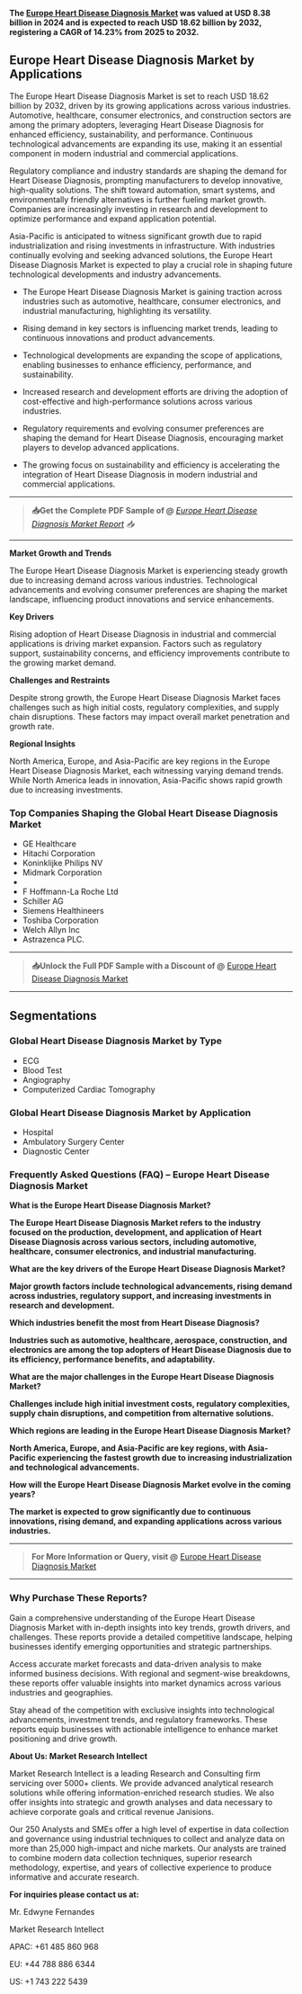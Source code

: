 <p><strong>The <a href="https://www.marketresearchintellect.com/download-sample/?rid=1052902&amp;utm_source=Pulse-April-Europe&amp;utm_medium=852">Europe Heart Disease Diagnosis Market</a> was valued at USD 8.38 billion in 2024 and is expected to reach USD 18.62 billion by 2032, registering a CAGR of 14.23% from 2025 to 2032.</strong></p><h2>Europe Heart Disease Diagnosis Market by Applications&nbsp;</h2><p><p>The Europe Heart Disease Diagnosis Market is set to reach USD 18.62 billion by 2032, driven by its growing applications across various industries. Automotive, healthcare, consumer electronics, and construction sectors are among the primary adopters, leveraging Heart Disease Diagnosis for enhanced efficiency, sustainability, and performance. Continuous technological advancements are expanding its use, making it an essential component in modern industrial and commercial applications.</p><p>Regulatory compliance and industry standards are shaping the demand for Heart Disease Diagnosis, prompting manufacturers to develop innovative, high-quality solutions. The shift toward automation, smart systems, and environmentally friendly alternatives is further fueling market growth. Companies are increasingly investing in research and development to optimize performance and expand application potential.</p><p>Asia-Pacific is anticipated to witness significant growth due to rapid industrialization and rising investments in infrastructure. With industries continually evolving and seeking advanced solutions, the Europe Heart Disease Diagnosis Market is expected to play a crucial role in shaping future technological developments and industry advancements.</p></p><ul><li><p>The Europe Heart Disease Diagnosis Market is gaining traction across industries such as automotive, healthcare, consumer electronics, and industrial manufacturing, highlighting its versatility.</p></li><li><p>Rising demand in key sectors is influencing market trends, leading to continuous innovations and product advancements.</p></li><li><p>Technological developments are expanding the scope of applications, enabling businesses to enhance efficiency, performance, and sustainability.</p></li><li><p>Increased research and development efforts are driving the adoption of cost-effective and high-performance solutions across various industries.</p></li><li><p>Regulatory requirements and evolving consumer preferences are shaping the demand for Heart Disease Diagnosis, encouraging market players to develop advanced applications.</p></li><li><p>The growing focus on sustainability and efficiency is accelerating the integration of Heart Disease Diagnosis in modern industrial and commercial applications.</p></li></ul><hr /><blockquote><p><strong><span class="font-[700]">📥Get the Complete PDF Sample of @ </span></strong><em><span class="font-[700]"><a href="https://www.marketresearchintellect.com/download-sample/?rid=1052902&amp;utm_source=Pulse-April-Europe&amp;utm_medium=852" target="_blank" data-tracking-control-name="article-ssr-frontend-pulse_little-text-block" data-tracking-will-navigate="" data-test-link="">Europe Heart Disease Diagnosis Market Report</a>&nbsp;📥</span></em></p></blockquote><hr /><p class="" data-start="77" data-end="360"><strong data-start="77" data-end="105">Market Growth and Trends</strong></p><p class="" data-start="77" data-end="360">The Europe Heart Disease Diagnosis Market is experiencing steady growth due to increasing demand across various industries. Technological advancements and evolving consumer preferences are shaping the market landscape, influencing product innovations and service enhancements.</p><p class="" data-start="362" data-end="606"><strong data-start="362" data-end="377">Key Drivers</strong></p><p class="" data-start="362" data-end="606">Rising adoption of Heart Disease Diagnosis in industrial and commercial applications is driving market expansion. Factors such as regulatory support, sustainability concerns, and efficiency improvements contribute to the growing market demand.</p><p class="" data-start="608" data-end="849"><strong data-start="608" data-end="637">Challenges and Restraints</strong></p><p class="" data-start="608" data-end="849">Despite strong growth, the Europe Heart Disease Diagnosis Market faces challenges such as high initial costs, regulatory complexities, and supply chain disruptions. These factors may impact overall market penetration and growth rate.</p><p class="" data-start="851" data-end="1095"><strong data-start="851" data-end="872">Regional Insights</strong></p><p class="" data-start="851" data-end="1095">North America, Europe, and Asia-Pacific are key regions in the Europe Heart Disease Diagnosis Market, each witnessing varying demand trends. While North America leads in innovation, Asia-Pacific shows rapid growth due to increasing investments.</p><p><h3>Top Companies Shaping the Global Heart Disease Diagnosis Market </h3><ul><li>GE Healthcare</li><li>Hitachi Corporation</li><li>Koninklijke Philips NV</li><li>Midmark Corporation</li><li></li><li>F Hoffmann-La Roche Ltd</li><li>Schiller AG</li><li>Siemens Healthineers</li><li>Toshiba Corporation</li><li>Welch Allyn Inc</li><li>Astrazenca PLC.</li></ul></p><hr /><blockquote><p><strong>📥Unlock the Full PDF Sample with a Discount of @</strong> <a href="https://www.marketresearchintellect.com/ask-for-discount/?rid=1052902&amp;utm_source=Pulse-April-Europe&amp;utm_medium=852">Europe Heart Disease Diagnosis Market</a></p></blockquote><hr /><p><h2>Segmentations</h2><h3>Global Heart Disease Diagnosis Market by Type</h3><ul><li>ECG</li><li>Blood Test</li><li>Angiography</li><li>Computerized Cardiac Tomography</li></ul><h3>Global Heart Disease Diagnosis Market by Application</h3><ul><li>Hospital</li><li>Ambulatory Surgery Center</li><li>Diagnostic Center</li></ul></p><h3><strong>Frequently Asked Questions (FAQ) &ndash; Europe Heart Disease Diagnosis Market</strong></h3><p><strong>What is the Europe Heart Disease Diagnosis Market?</strong></p><p><strong>The Europe Heart Disease Diagnosis Market refers to the industry focused on the production, development, and application of Heart Disease Diagnosis across various sectors, including automotive, healthcare, consumer electronics, and industrial manufacturing.</strong></p><p><strong>What are the key drivers of the Europe Heart Disease Diagnosis Market?</strong></p><p><strong>Major growth factors include technological advancements, rising demand across industries, regulatory support, and increasing investments in research and development.</strong></p><p><strong>Which industries benefit the most from Heart Disease Diagnosis?</strong></p><p><strong>Industries such as automotive, healthcare, aerospace, construction, and electronics are among the top adopters of Heart Disease Diagnosis due to its efficiency, performance benefits, and adaptability.</strong></p><p><strong>What are the major challenges in the Europe Heart Disease Diagnosis Market?</strong></p><p><strong>Challenges include high initial investment costs, regulatory complexities, supply chain disruptions, and competition from alternative solutions.</strong></p><p><strong>Which regions are leading in the Europe Heart Disease Diagnosis Market?</strong></p><p><strong>North America, Europe, and Asia-Pacific are key regions, with Asia-Pacific experiencing the fastest growth due to increasing industrialization and technological advancements.</strong></p><p><strong>How will the Europe Heart Disease Diagnosis Market evolve in the coming years?</strong></p><p><strong>The market is expected to grow significantly due to continuous innovations, rising demand, and expanding applications across various industries.</strong></p><hr /><blockquote><p><span class="font-[700]"><strong>For More Information or Query, visit&nbsp;@</strong>&nbsp;</span><span class="font-[700]"><a href="https://www.marketresearchintellect.com/product/heart-disease-diagnosis-market/?utm_source=Linkedin&utm_medium=852" target="_blank" data-tracking-control-name="article-ssr-frontend-pulse_little-text-block" data-tracking-will-navigate="" data-test-link="">Europe Heart Disease Diagnosis Market</a></span></p></blockquote><hr /><h3><strong data-start="0" data-end="31">Why Purchase These Reports?</strong></h3><p class="" data-start="35" data-end="297">Gain a comprehensive understanding of the Europe Heart Disease Diagnosis Market with in-depth insights into key trends, growth drivers, and challenges. These reports provide a detailed competitive landscape, helping businesses identify emerging opportunities and strategic partnerships.</p><p class="" data-start="299" data-end="540">Access accurate market forecasts and data-driven analysis to make informed business decisions. With regional and segment-wise breakdowns, these reports offer valuable insights into market dynamics across various industries and geographies.</p><p class="" data-start="542" data-end="784">Stay ahead of the competition with exclusive insights into technological advancements, investment trends, and regulatory frameworks. These reports equip businesses with actionable intelligence to enhance market positioning and drive growth.</p><p><strong><span class="font-[700]">About Us: Market Research Intellect</span></strong></p><p><span class="">Market Research Intellect is a leading Research and Consulting firm servicing over 5000+ clients. We provide advanced analytical research solutions while offering information-enriched research studies.&nbsp;</span>We also offer insights into strategic and growth analyses and data necessary to achieve corporate goals and critical revenue Janisions.</p><p><span class="">Our 250 Analysts and SMEs offer a high level of expertise in data collection and governance using industrial techniques to collect and analyze data on more than 25,000 high-impact and niche markets. Our analysts are trained to combine modern data collection techniques, superior research methodology, expertise, and years of collective experience to produce informative and accurate research.</span></p><p><strong>For inquiries please contact us at:</strong></p><p>Mr. Edwyne Fernandes</p><p>Market Research Intellect</p><p>APAC: +61 485 860 968</p><p>EU: +44 788 886 6344</p><p>US: +1 743 222 5439</p>